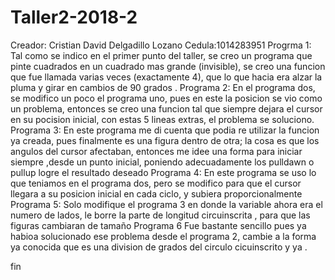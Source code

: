 # Taller2-2018-2
Creador: Cristian David Delgadillo Lozano
Cedula:1014283951
Progrma 1: 
Tal como se indico en el primer punto del taller, se creo un programa que pinte cuadrados en un cuadrado mas grande (invisible), se creo una funcion que fue llamada varias veces (exactamente 4), que lo que hacia era alzar la pluma y girar en cambios de 90 grados .
Programa 2: 
En el programa dos, se modifico un poco el programa uno, pues en este la posicion se vio como un problema, entonces se creo una funcion tal que siempre dejara el cursor en su pocision inicial, con estas 5 lineas extras, el problema se soluciono.
Programa 3: 
En este programa me di cuenta que podia re utilizar la funcion ya creada, pues finalmente es una figura dentro de otra; la cosa es que los angulos del cursor afectaban, entonces me idee una forma para iniciar siempre ,desde un punto inicial, poniendo adecuadamente los pulldawn o pullup logre el resultado deseado
Programa 4:
En este programa se uso lo que teniamos en el programa dos, pero se modifico para que el cursor llegara a su posicion inicial en cada ciclo, y subiera proporcionalmente
Programa 5:
Solo modifique el programa 3 en donde la variable ahora era el numero de lados, le borre la parte de longitud circuinscrita , para que las figuras cambiaran de tamaño
Programa 6
Fue bastante sencillo pues ya habioa solucionado ese problema desde el programa 2, cambie a la forma ya conocida que es una division de grados del circulo cicuinscrito y ya . 


fin
